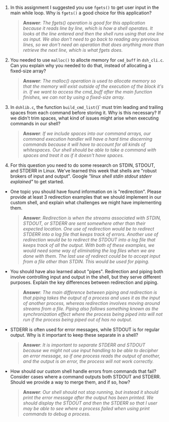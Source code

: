 1. In this assignment I suggested you use `fgets()` to get user input in the main while loop. Why is `fgets()` a good choice for this application?

    > **Answer**:  _The fgets() operation is good for this application because it reads line by line, which is how a shell operates. It looks at the line entered and then the shell runs using that one line as input. We also don't need to go back to reading any previous lines, so we don't need an operation that does anything more than retrieve the next line, which is what fgets does._

2. You needed to use `malloc()` to allocte memory for `cmd_buff` in `dsh_cli.c`. Can you explain why you needed to do that, instead of allocating a fixed-size array?

    > **Answer**:  _The malloc() operation is used to allocate memory so that the memory will exist outside of the execution of the block it's in. If we want to access the cmd_buff after the main function finishes, we can not by using a fixed-size array._


3. In `dshlib.c`, the function `build_cmd_list(`)` must trim leading and trailing spaces from each command before storing it. Why is this necessary? If we didn't trim spaces, what kind of issues might arise when executing commands in our shell?

    > **Answer**:  _If we include spaces into our command arrays, our command execution handler will have a hard time discerning commands because it will have to account for all kinds of whitespaces. Our shell should be able to take a command with spaces and treat it as if it doesn't have spaces._

4. For this question you need to do some research on STDIN, STDOUT, and STDERR in Linux. We've learned this week that shells are "robust brokers of input and output". Google _"linux shell stdin stdout stderr explained"_ to get started.

- One topic you should have found information on is "redirection". Please provide at least 3 redirection examples that we should implement in our custom shell, and explain what challenges we might have implementing them.

    > **Answer**:  _Redirection is when the streams associated with STDIN, STDOUT, or STDERR are sent somewhere other than their expected location. One use of redirection would be to redirect STDERR into a log file that keeps track of errors. Another use of redirection would be to redirect the STDOUT into a log file that keeps track of all the output. With both of these examples, we would need some way of eliminating the log files when we are done with them. The last use of redirect could be to accept input from a file other than STDIN. This would be used for piping._

- You should have also learned about "pipes". Redirection and piping both involve controlling input and output in the shell, but they serve different purposes. Explain the key differences between redirection and piping.

    > **Answer**:  _The main difference between piping and redirection is that piping takes the output of a process and uses it as the input of another process, whereas redirection involves moving around streams from a file. Piping also follows something known as the synchronization effect where the process being piped into will not run if the process being piped out of has no output._

- STDERR is often used for error messages, while STDOUT is for regular output. Why is it important to keep these separate in a shell?

    > **Answer**:  _It is important to separate STDERR and STDOUT because we might not use input handling to be able to decipher an error message, so if one process reads the output of another, and the output is an error, the process will not work correctly._

- How should our custom shell handle errors from commands that fail? Consider cases where a command outputs both STDOUT and STDERR. Should we provide a way to merge them, and if so, how?

    > **Answer**:  _Our shell should not stop running, but instead it should print the error message after the output has been printed. We should display the STDOUT and then the STDERR so that I user may be able to see where a process failed when using print commands to debug a process._